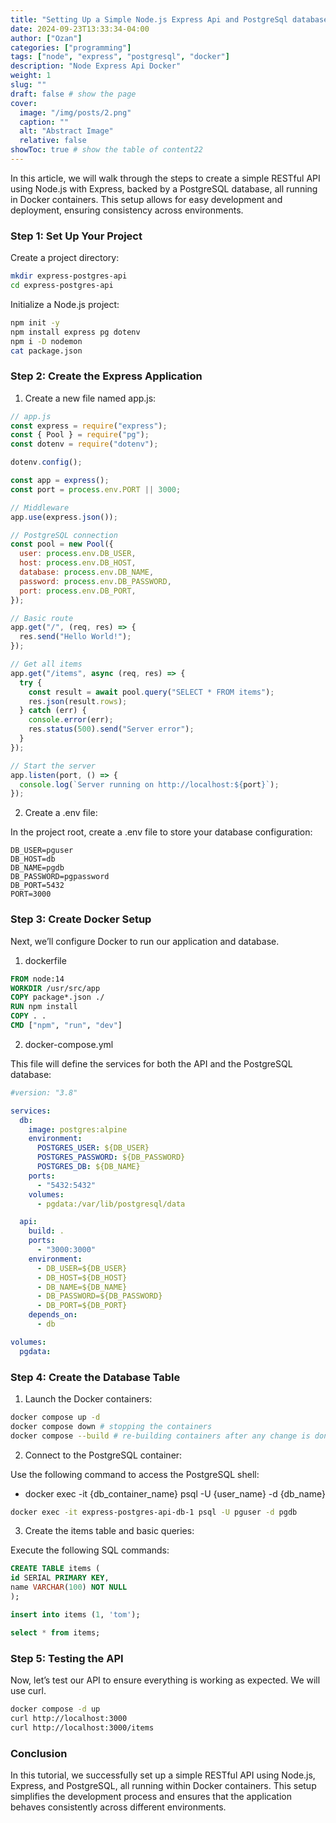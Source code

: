 ```yaml
---
title: "Setting Up a Simple Node.js Express Api and PostgreSql database with Docker"
date: 2024-09-23T13:33:34-04:00
author: ["Ozan"]
categories: ["programming"]
tags: ["node", "express", "postgresql", "docker"]
description: "Node Express Api Docker"
weight: 1
slug: ""
draft: false # show the page
cover:
  image: "/img/posts/2.png"
  caption: ""
  alt: "Abstract Image"
  relative: false
showToc: true # show the table of content22
---
```


In this article, we will walk through the steps to create a simple RESTful API using Node.js with Express, backed by a PostgreSQL database, all running in Docker containers. This setup allows for easy development and deployment, ensuring consistency across environments.

### Step 1: Set Up Your Project

Create a project directory:

```bash
mkdir express-postgres-api
cd express-postgres-api
```

Initialize a Node.js project:

```bash
npm init -y
npm install express pg dotenv
npm i -D nodemon
cat package.json
```

### Step 2: Create the Express Application

1. Create a new file named app.js:

```js
// app.js
const express = require("express");
const { Pool } = require("pg");
const dotenv = require("dotenv");

dotenv.config();

const app = express();
const port = process.env.PORT || 3000;

// Middleware
app.use(express.json());

// PostgreSQL connection
const pool = new Pool({
  user: process.env.DB_USER,
  host: process.env.DB_HOST,
  database: process.env.DB_NAME,
  password: process.env.DB_PASSWORD,
  port: process.env.DB_PORT,
});

// Basic route
app.get("/", (req, res) => {
  res.send("Hello World!");
});

// Get all items
app.get("/items", async (req, res) => {
  try {
    const result = await pool.query("SELECT * FROM items");
    res.json(result.rows);
  } catch (err) {
    console.error(err);
    res.status(500).send("Server error");
  }
});

// Start the server
app.listen(port, () => {
  console.log(`Server running on http://localhost:${port}`);
});
```

2. Create a .env file:

In the project root, create a .env file to store your database configuration:

```plaintext
DB_USER=pguser
DB_HOST=db
DB_NAME=pgdb
DB_PASSWORD=pgpassword
DB_PORT=5432
PORT=3000
```

### Step 3: Create Docker Setup

Next, we’ll configure Docker to run our application and database.

1. dockerfile

```dockerfile
FROM node:14
WORKDIR /usr/src/app
COPY package*.json ./
RUN npm install
COPY . .
CMD ["npm", "run", "dev"]
```

2. docker-compose.yml

This file will define the services for both the API and the PostgreSQL database:

```yaml
#version: "3.8"

services:
  db:
    image: postgres:alpine
    environment:
      POSTGRES_USER: ${DB_USER}
      POSTGRES_PASSWORD: ${DB_PASSWORD}
      POSTGRES_DB: ${DB_NAME}
    ports:
      - "5432:5432"
    volumes:
      - pgdata:/var/lib/postgresql/data

  api:
    build: .
    ports:
      - "3000:3000"
    environment:
      - DB_USER=${DB_USER}
      - DB_HOST=${DB_HOST}
      - DB_NAME=${DB_NAME}
      - DB_PASSWORD=${DB_PASSWORD}
      - DB_PORT=${DB_PORT}
    depends_on:
      - db

volumes:
  pgdata:
```

### Step 4: Create the Database Table

1. Launch the Docker containers:

```bash
docker compose up -d
docker compose down # stopping the containers
docker compose --build # re-building containers after any change is done
```

2. Connect to the PostgreSQL container:

Use the following command to access the PostgreSQL shell:

- docker exec -it {db_container_name} psql -U {user_name} -d {db_name}

```bash
docker exec -it express-postgres-api-db-1 psql -U pguser -d pgdb
```

3. Create the items table and basic queries:

Execute the following SQL commands:

```sql
CREATE TABLE items (
id SERIAL PRIMARY KEY,
name VARCHAR(100) NOT NULL
);

insert into items (1, 'tom');

select * from items;
```

### Step 5: Testing the API

Now, let’s test our API to ensure everything is working as expected. We will use curl.

```bash
docker compose -d up
curl http://localhost:3000
curl http://localhost:3000/items
```

### Conclusion

In this tutorial, we successfully set up a simple RESTful API using Node.js, Express, and PostgreSQL, all running within Docker containers. This setup simplifies the development process and ensures that the application behaves consistently across different environments.
